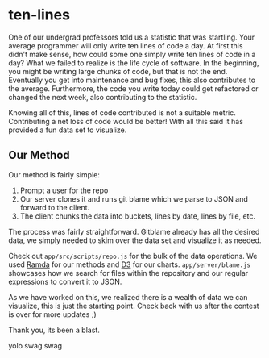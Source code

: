ten-lines
=========

One of our undergrad professors told us a statistic that was startling. Your
average programmer will only write ten lines of code a day. At first this
didn't make sense, how could some one simply write ten lines of code in a day?
What we failed to realize is the life cycle of software. In the beginning, you
might be writing large chunks of code, but that is not the end. Eventually you
get into maintenance and bug fixes, this also contributes to the average.
Furthermore, the code you write today could get refactored or changed the next
week, also contributing to the statistic.

Knowing all of this, lines of code contributed is not a suitable metric.
Contributing a net loss of code would be better! With all this said it has
provided a fun data set to visualize.

Our Method
----------

Our method is fairly simple:

1. Prompt a user for the repo
2. Our server clones it and runs git blame which we parse to JSON and forward to
   the client.
3. The client chunks the data into buckets, lines by date, lines by file, etc.

The process was fairly straightforward. Gitblame already has all the desired
data, we simply needed to skim over the data set and visualize it as needed.

Check out `app/src/scripts/repo.js` for the bulk of the data operations. We used
[Ramda](http://ramdajs.com/) for our methods and [D3](http://d3js.org/) for our
charts. `app/server/blame.js` showcases how we search for files within the
repository and our regular expressions to convert it to JSON.

As we have worked on this, we realized there is a wealth of data we can
visualize, this is just the starting point. Check back with us after the contest
is over for more updates ;)

Thank you, its been a blast.

yolo swag swag
